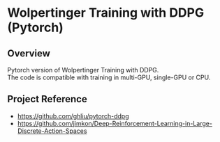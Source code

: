 # Wolpertinger Training with DDPG (Pytorch)
## Overview
Pytorch version of Wolpertinger Training with DDPG. <br>
The code is compatible with training in multi-GPU, single-GPU or CPU. <br>

## Project Reference
* https://github.com/ghliu/pytorch-ddpg
* https://github.com/jimkon/Deep-Reinforcement-Learning-in-Large-Discrete-Action-Spaces

